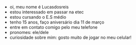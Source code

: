 - oi, meu nome é Lucasdosreis
- estou interessado em passar na etec
- estou cursando o E.S médio
- tenho 15 anos, faço aniversário dia 11 de março 
- entre em contato comigo pelo meu telefone 
- pronomes: ele/dele 
- curiosidade sobre mim: gosto muito de jogar no meu celular!

<!---
Lucasdosrei/Lucasdosrei is a ✨ special ✨ repository because its `README.md` (this file) appears on your GitHub profile.
You can click the Preview link to take a look at your changes.
--->

